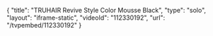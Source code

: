 {
    "title": "TRUHAIR Revive   Style Color Mousse  Black",
    "type": "solo",
    "layout": "iframe-static",
    "videoId": "112330192",
    "url": "\/tvpembed\/112330192"
}